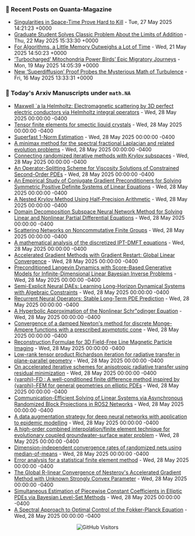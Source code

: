 ### 📝 Recent Posts on Quanta-Magazine
<!-- quanta starts -->
* <a href="https://www.quantamagazine.org/singularities-in-space-time-prove-hard-to-kill-20250527/">Singularities in Space-Time Prove Hard to Kill</a> - Tue, 27 May 2025 14:21:23 +0000
* <a href="https://www.quantamagazine.org/graduate-student-solves-classic-problem-about-the-limits-of-addition-20250522/">Graduate Student Solves Classic Problem About the Limits of Addition</a> - Thu, 22 May 2025 15:33:30 +0000
* <a href="https://www.quantamagazine.org/for-algorithms-a-little-memory-outweighs-a-lot-of-time-20250521/">For Algorithms, a Little Memory Outweighs a Lot of Time</a> - Wed, 21 May 2025 14:50:23 +0000
* <a href="https://www.quantamagazine.org/turbocharged-mitochondria-power-birds-epic-migratory-journeys-20250519/">‘Turbocharged’ Mitochondria Power Birds’ Epic Migratory Journeys</a> - Mon, 19 May 2025 14:05:39 +0000
* <a href="https://www.quantamagazine.org/new-superdiffusion-proof-probes-the-mysterious-math-of-turbulence-20250516/">New ‘Superdiffusion’ Proof Probes the Mysterious Math of Turbulence</a> - Fri, 16 May 2025 13:33:31 +0000
<!-- quanta ends -->


### 📝 Today's Arxiv Manuscripts under ``math.NA``
<!-- arxiv-math-na starts -->
* <a href="https://arxiv.org/abs/2505.20440">Maxwell `a la Helmholtz: Electromagnetic scattering by 3D perfect electric conductors via Helmholtz integral operators</a> - Wed, 28 May 2025 00:00:00 -0400
* <a href="https://arxiv.org/abs/2505.20493">Tensor finite elements for smectic liquid crystals</a> - Wed, 28 May 2025 00:00:00 -0400
* <a href="https://arxiv.org/abs/2505.20528">Superfast 1-Norm Estimation</a> - Wed, 28 May 2025 00:00:00 -0400
* <a href="https://arxiv.org/abs/2505.20560">A minimax method for the spectral fractional Laplacian and related evolution problems</a> - Wed, 28 May 2025 00:00:00 -0400
* <a href="https://arxiv.org/abs/2505.20602">Connecting randomized iterative methods with Krylov subspaces</a> - Wed, 28 May 2025 00:00:00 -0400
* <a href="https://arxiv.org/abs/2505.20618">An Operator-Splitting Scheme for Viscosity Solutions of Constrained Second-Order PDEs</a> - Wed, 28 May 2025 00:00:00 -0400
* <a href="https://arxiv.org/abs/2505.20696">An Empirical Study of Conjugate Gradient Preconditioners for Solving Symmetric Positive Definite Systems of Linear Equations</a> - Wed, 28 May 2025 00:00:00 -0400
* <a href="https://arxiv.org/abs/2505.20719">A Nested Krylov Method Using Half-Precision Arithmetic</a> - Wed, 28 May 2025 00:00:00 -0400
* <a href="https://arxiv.org/abs/2505.20818">Domain Decomposition Subspace Neural Network Method for Solving Linear and Nonlinear Partial Differential Equations</a> - Wed, 28 May 2025 00:00:00 -0400
* <a href="https://arxiv.org/abs/2505.20950">Scattering Networks on Noncommutative Finite Groups</a> - Wed, 28 May 2025 00:00:00 -0400
* <a href="https://arxiv.org/abs/2505.21287">A mathematical analysis of the discretized IPT-DMFT equations</a> - Wed, 28 May 2025 00:00:00 -0400
* <a href="https://arxiv.org/abs/2401.07672">Accelerated Gradient Methods with Gradient Restart: Global Linear Convergence</a> - Wed, 28 May 2025 00:00:00 -0400
* <a href="https://arxiv.org/abs/2505.18276">Preconditioned Langevin Dynamics with Score-Based Generative Models for Infinite-Dimensional Linear Bayesian Inverse Problems</a> - Wed, 28 May 2025 00:00:00 -0400
* <a href="https://arxiv.org/abs/2505.20515">Semi-Explicit Neural DAEs: Learning Long-Horizon Dynamical Systems with Algebraic Constraints</a> - Wed, 28 May 2025 00:00:00 -0400
* <a href="https://arxiv.org/abs/2505.20721">Recurrent Neural Operators: Stable Long-Term PDE Prediction</a> - Wed, 28 May 2025 00:00:00 -0400
* <a href="https://arxiv.org/abs/2505.21424">A Hyperbolic Approximation of the Nonlinear Schr"odinger Equation</a> - Wed, 28 May 2025 00:00:00 -0400
* <a href="https://arxiv.org/abs/1911.00260">Convergence of a damped Newton's method for discrete Monge-Ampere functions with a prescribed asymptotic cone</a> - Wed, 28 May 2025 00:00:00 -0400
* <a href="https://arxiv.org/abs/2309.06254">Reconstruction Formulae for 3D Field-Free Line Magnetic Particle Imaging</a> - Wed, 28 May 2025 00:00:00 -0400
* <a href="https://arxiv.org/abs/2403.14229">Low-rank tensor product Richardson iteration for radiative transfer in plane-parallel geometry</a> - Wed, 28 May 2025 00:00:00 -0400
* <a href="https://arxiv.org/abs/2407.13356">On accelerated iterative schemes for anisotropic radiative transfer using residual minimization</a> - Wed, 28 May 2025 00:00:00 -0400
* <a href="https://arxiv.org/abs/2410.08042">{varphi}-FD : A well-conditioned finite difference method inspired by {varphi}-FEM for general geometries on elliptic PDEs</a> - Wed, 28 May 2025 00:00:00 -0400
* <a href="https://arxiv.org/abs/2502.14213">Communication-Efficient Solving of Linear Systems via Asynchronous Randomized Block Projections in ROS2 Networks</a> - Wed, 28 May 2025 00:00:00 -0400
* <a href="https://arxiv.org/abs/2502.21033">A data augmentation strategy for deep neural networks with application to epidemic modelling</a> - Wed, 28 May 2025 00:00:00 -0400
* <a href="https://arxiv.org/abs/2505.00707">A high-order combined interpolation/finite element technique for evolutionary coupled groundwater-surface water problem</a> - Wed, 28 May 2025 00:00:00 -0400
* <a href="https://arxiv.org/abs/2505.13815">Dimension-independent convergence rates of randomized nets using median-of-means</a> - Wed, 28 May 2025 00:00:00 -0400
* <a href="https://arxiv.org/abs/2201.07543">Error analysis for a statistical finite element method</a> - Wed, 28 May 2025 00:00:00 -0400
* <a href="https://arxiv.org/abs/2308.14080">The Global R-linear Convergence of Nesterov's Accelerated Gradient Method with Unknown Strongly Convex Parameter</a> - Wed, 28 May 2025 00:00:00 -0400
* <a href="https://arxiv.org/abs/2404.11552">Simultaneous Estimation of Piecewise Constant Coefficients in Elliptic PDEs via Bayesian Level-Set Methods</a> - Wed, 28 May 2025 00:00:00 -0400
* <a href="https://arxiv.org/abs/2503.15125">A Spectral Approach to Optimal Control of the Fokker-Planck Equation</a> - Wed, 28 May 2025 00:00:00 -0400
<!-- arxiv-math-na ends -->

<div align="center">
  
![GitHub Visitors](https://api.visitorbadge.io/api/visitors?path=https%3A%2F%2Fgithub.com%2Flowrank&label=profile%20views&labelColor=%231e1e2e&countColor=%23cba6f7)



</div>
